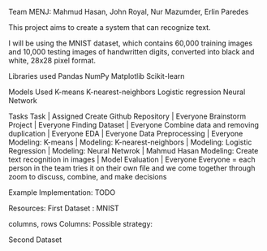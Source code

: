 Team MENJ: Mahmud Hasan, John Royal, Nur Mazumder, Erlin Paredes

This project aims to create a system that can recognize text.

I will be using the MNIST dataset, which contains 60,000 training images
and 10,000 testing images of handwritten digits, converted into black and
white, 28x28 pixel format.

Libraries used
Pandas
NumPy
Matplotlib
Scikit-learn

Models Used
K-means
K-nearest-neighbors
Logistic regression
Neural Network

Tasks
Task | Assigned
Create Github Repository | Everyone
Brainstorm Project | Everyone
Finding Dataset | Everyone
Combine data and removing duplication | Everyone
EDA	| Everyone
Data Preprocessing | Everyone
Modeling: K-means | 
Modeling: K-nearest-neighbors | 
Modeling: Logistic Regression | 
Modeling: Neural Netwrok | Mahmud Hasan
Modeling: Create text recognition in images | 
Model Evaluation | Everyone
Everyone = each person in the team tries it on their own file and we come together through zoom to discuss, combine, and make decisions


Example Implementation:
TODO


Resources:
First Dataset : MNIST

columns,  rows
Columns: 
Possible strategy: 

Second Dataset
